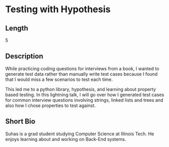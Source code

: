 # Testing with Hypothesis

## Length

5

## Description

While practicing coding questions for interviews from a book, I wanted to generate test data rather than manually write test cases because I found that I would miss a few scenarios to test each time.

This led me to a python library, hypothesis, and learning about property based testing. In this lightning talk, I will go over how I generated test cases for common interview questions involving strings, linked lists and trees and also how I chose properties to test against.

## Short Bio

Suhas is a grad student studying Computer Science at Illinois Tech. He enjoys learning about and working on Back-End systems.